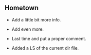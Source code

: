 ## Hometown
- Add a little bit more info.
- Add even more.
- Last time and put a proper comment.

- Added a LS of the current dir file.